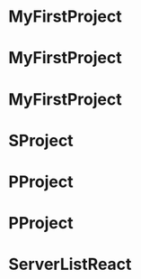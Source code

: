 # MyFirstProject
# MyFirstProject
# MyFirstProject
# SProject
# PProject
# PProject
# ServerListReact
